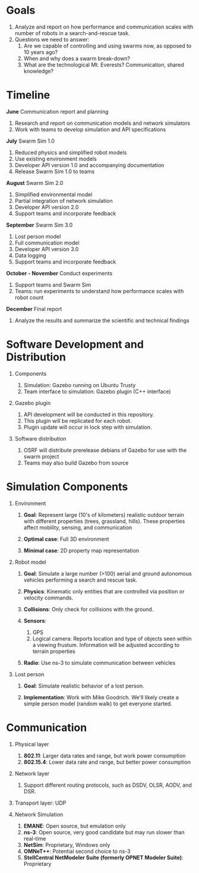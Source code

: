 # Goals #

1. Analyze and report on how performance and communication scales with number of robots in a search-and-rescue task.
1. Questions we need to answer:
    1. Are we capable of controlling and using swarms now, as opposed to 10 years ago?
    1. When and why does a swarm break-down?
    1. What are the technological Mt. Everests? Communication, shared knowledge? 

# Timeline #

**June** Communication report and planning

1. Research and report on communication models and network simulators
1. Work with teams to develop simulation and API specifications

**July** Swarm Sim 1.0

1. Reduced physics and simplified robot models
1. Use existing environment models
1. Developer API version 1.0 and accompanying documentation
1. Release Swarm Sim 1.0 to teams

**August** Swarm Sim 2.0

1. Simplified environmental model
1. Partial integration of network simulation
1. Developer API version 2.0
1. Support teams and incorporate feedback

**September** Swarm Sim 3.0

1. Lost person model
1. Full communication model
1. Developer API version 3.0
1. Data logging
1. Support teams and incorporate feedback

**October - November** Conduct experiments

1. Support teams and Swarm Sim
1. Teams: run experiments to understand how performance scales with robot count

**December** Final report

1. Analyze the results and summarize the scientific and technical findings

# Software Development and Distribution #

1. Components

    1. Simulation: Gazebo running on Ubuntu Trusty
    1. Team interface to simulation: Gazebo plugin (C++ interface)

1. Gazebo plugin

    1. API development will be conducted in this repository.
    1. This plugin will be replicated for each robot.
    1. Plugin update will occur in lock step with simulation.

1. Software distribution

    1. OSRF will distribute prerelease debians of Gazebo for use with the swarm project
    1. Teams may also build Gazebo from source

# Simulation Components #

1. Environment
    1. **Goal**: Represent large (10's of kilometers) realistic outdoor terrain with different properties (trees, grassland, hills). These properties affect mobility, sensing, and communication

    1. **Optimal case**: Full 3D environment
    1. **Minimal case**: 2D property map representation

1. Robot model

    1. **Goal**: Simulate a large number (>100) aerial and ground autonomous vehicles performing a search and rescue task.

    1. **Physics**: Kinematic only entities that are controlled via position or velocity commands.
    1. **Collisions**: Only check for collisions with the ground.
    1. **Sensors**:
        1. GPS
        1. Logical camera: Reports location and type of objects seen within a viewing frustum. Information will be adjusted according to terrain properties
    1. **Radio**: Use ns-3 to simulate communication between vehicles
 
1. Lost person

    1. **Goal**: Simulate realistic behavior of a lost person.

    1. **Implementation**: Work with Mike Goodrich. We'll likely create a simple person model (random walk) to get everyone started.

# Communication #

1. Physical layer
    1. **802.11**: Larger data rates and range, but work power consumption
    1. **802.15.4**: Lower data rate and range, but better power consumption

1. Network layer
    1. Support different routing protocols, such as DSDV, OLSR, AODV, and DSR.

1. Transport layer: UDP

1. Network Simulation

    1. **EMANE**: Open source, but emulation only
    1. **ns-3**: Open source, very good candidate but may run slower than real-time
    1. **NetSim**: Proprietary, Windows only
    1. **OMNeT++**: Potential second choice to ns-3
    1. **StellCentral NetModeler Suite (formerly OPNET Modeler Suite)**:  Proprietary